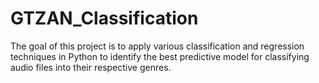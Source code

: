 # GTZAN_Classification
The goal of this project is to apply various classification and regression techniques in Python to identify the best predictive model for classifying audio files into their respective genres.
